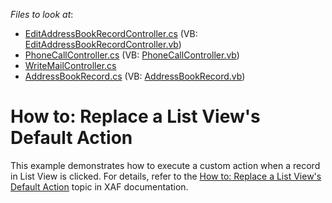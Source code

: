 <!-- default file list -->
*Files to look at*:

* [EditAddressBookRecordController.cs](./CS/ReplaceDefaultActionInListView.Module.Win/EditAddressBookRecordController.cs) (VB: [EditAddressBookRecordController.vb](./VB/ReplaceDefaultActionInListView.Module.Win/EditAddressBookRecordController.vb))
* [PhoneCallController.cs](./CS/ReplaceDefaultActionInListView.Module.Win/PhoneCallController.cs) (VB: [PhoneCallController.vb](./VB/ReplaceDefaultActionInListView.Module.Win/PhoneCallController.vb))
* [WriteMailController.cs](./CS/ReplaceDefaultActionInListView.Module.Win/WriteMailController.cs)
* [AddressBookRecord.cs](./CS/ReplaceDefaultActionInListView.Module/AddressBookRecord.cs) (VB: [AddressBookRecord.vb](./VB/ReplaceDefaultActionInListView.Module/AddressBookRecord.vb))
<!-- default file list end -->
# How to: Replace a List View's Default Action


<p>This example demonstrates how to execute a custom action when a record in List View is clicked. For details, refer to the <a href="http://documentation.devexpress.com/#Xaf/CustomDocument2820"><u>How to: Replace a List View's Default Action</u></a> topic in XAF documentation. </p>

<br/>


